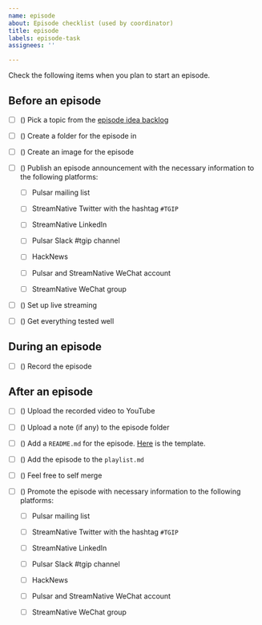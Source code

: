 ```yaml
---
name: episode
about: Episode checklist (used by coordinator)
title: episode
labels: episode-task
assignees: ''

---
```


Check the following items when you plan to start an episode.

## Before an episode
 
- [ ] () Pick a topic from the [episode idea backlog](https://github.com/streamnative/tgip/issues?q=is%3Aopen+is%3Aissue+label%3Aepisode-ideal)

- [ ] () Create a folder for the episode in 

- [ ] () Create an image for the episode

- [ ] () Publish an episode announcement with the necessary information to the following platforms:

    - [ ] Pulsar mailing list

    - [ ] StreamNative Twitter with the hashtag `#TGIP`
  
    - [ ] StreamNative LinkedIn

    - [ ] Pulsar Slack #tgip channel
  
    - [ ] HackNews
    
    - [ ] Pulsar and StreamNative WeChat account
  
    - [ ] StreamNative WeChat group

- [ ] () Set up live streaming

- [ ] () Get everything tested well 

## During an episode

- [ ] () Record the episode

## After an episode

- [ ] () Upload the recorded video to YouTube

- [ ] () Upload a note (if any) to the episode folder

- [ ] () Add a `README.md` for the episode. [Here](https://github.com/streamnative/tgip/blob/master/episodes/episode_template.md) is the template.

- [ ] () Add the episode to the `playlist.md`

- [ ] () Feel free to self merge

- [ ] () Promote the episode with necessary information to the following platforms:

    - [ ] Pulsar mailing list

    - [ ] StreamNative Twitter with the hashtag `#TGIP`
  
    - [ ] StreamNative LinkedIn

    - [ ] Pulsar Slack #tgip channel
  
    - [ ] HackNews
    
    - [ ] Pulsar and StreamNative WeChat account
  
    - [ ] StreamNative WeChat group

